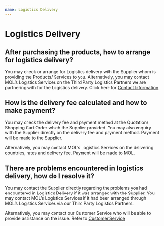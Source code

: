 ```yaml
---
name: Logistics Delivery
---
```


# Logistics Delivery

##  After purchasing the products, how to arrange for logistics delivery?

You may check or arrange for Logistics delivery with the Supplier whom is providing the Products/ Services to you. Alternatively, you may contact MOL’s Logistics Services on the Third Party Logistics Partners we are partnering with for the Logistics delivery. Click here for [Contact Information](mailto:supplychain@emarineonline.com)

##  How is the delivery fee calculated and how to make payment?

You may check the delivery fee and payment method at the Quotation/ Shopping Cart Order which the Supplier provided. You may also enquiry with the Supplier directly on the delivery fee and payment method. Payment will be made to the Supplier. 

Alternatively, you may contact MOL’s Logistics Services on the delivering countries, rates and delivery fee. Payment will be made to MOL. 
  
##  There are problems encountered in logistics delivery, how do I resolve it?

You may contact the Supplier directly regarding the problems you had encountered in Logistics Delivery if it was arranged with the Supplier. You may contact MOL’s Logistics Services if it had been arranged through MOL’s Logistics Services via our Third Party Logistics Partners.

Alternatively, you may contact our Customer Service who will be able to provide assistance on the issue. Refer to [Customer Service](http://emarineonline.com.customerservice)